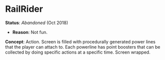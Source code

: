 # RailRider

**Status**: _Abandoned_ (Oct 2018)
  - **Reason**: Not fun.
  
**Concept**: Action. Screen is filled with procedurally generated power lines that the player can attach to.  Each powerline has point boosters that can be collected by doing specific actions at a specific time.  Screen wrapped.
